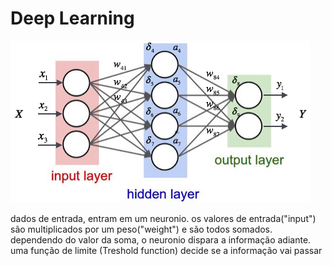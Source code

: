 # Deep Learning

![alt text](neuralnet.png)

dados de entrada, entram em um neuronio.
os valores de entrada("input") são multiplicados por um peso("weight") e são todos somados.
dependendo do valor da soma, o neuronio dispara a informação adiante.
uma função de limite (Treshold function) decide se a informação vai passar